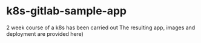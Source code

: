 # k8s-gitlab-sample-app

2 week course of a k8s has been carried out
The resulting app, images and deployment are provided here) 
